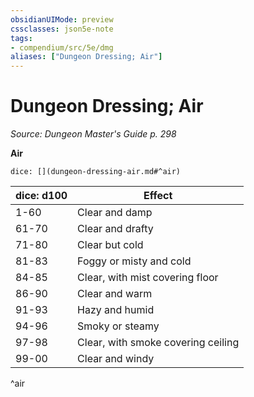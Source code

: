 ```yaml
---
obsidianUIMode: preview
cssclasses: json5e-note
tags:
- compendium/src/5e/dmg
aliases: ["Dungeon Dressing; Air"]
---
```

# Dungeon Dressing; Air
*Source: Dungeon Master's Guide p. 298* 

**Air**

`dice: [](dungeon-dressing-air.md#^air)`

| dice: d100 | Effect |
|------------|--------|
| 1-60 | Clear and damp |
| 61-70 | Clear and drafty |
| 71-80 | Clear but cold |
| 81-83 | Foggy or misty and cold |
| 84-85 | Clear, with mist covering floor |
| 86-90 | Clear and warm |
| 91-93 | Hazy and humid |
| 94-96 | Smoky or steamy |
| 97-98 | Clear, with smoke covering ceiling |
| 99-00 | Clear and windy |
^air